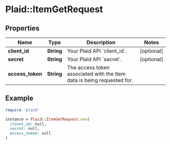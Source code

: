 # Plaid::ItemGetRequest

## Properties

| Name | Type | Description | Notes |
| ---- | ---- | ----------- | ----- |
| **client_id** | **String** | Your Plaid API &#x60;client_id&#x60;. | [optional] |
| **secret** | **String** | Your Plaid API &#x60;secret&#x60;. | [optional] |
| **access_token** | **String** | The access token associated with the Item data is being requested for. |  |

## Example

```ruby
require 'plaid'

instance = Plaid::ItemGetRequest.new(
  client_id: null,
  secret: null,
  access_token: null
)
```

